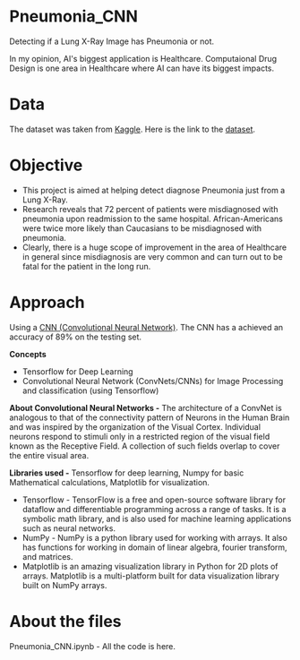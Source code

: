# Pneumonia_CNN
Detecting if a Lung X-Ray Image has Pneumonia or not. 

In my opinion, AI's biggest application is Healthcare. Computaional Drug Design is one area in Healthcare where AI can have its biggest impacts. 

# Data
The dataset was taken from [Kaggle](kaggle.com). Here is the link to the [dataset](https://www.kaggle.com/paultimothymooney/chest-xray-pneumonia). 

# Objective
- This project is aimed at helping detect diagnose Pneumonia just from a Lung X-Ray. 
- Research reveals that 72 percent of patients were misdiagnosed with pneumonia upon readmission to the same hospital. African-Americans were twice more likely than  Caucasians to be misdiagnosed with pneumonia. 
- Clearly, there is a huge scope of improvement in the area of Healthcare in general since misdiagnosis are very common and can turn out to be fatal for the patient in the long run.


# Approach
Using a [CNN (Convolutional Neural Network)](https://www.youtube.com/watch?v=x_VrgWTKkiM). The CNN has a achieved an accuracy of 89% on the testing set. 

**Concepts**
- Tensorflow for Deep Learning 
- Convolutional Neural Network (ConvNets/CNNs) for Image Processing and classification (using Tensorflow)

**About Convolutional Neural Networks -** The architecture of a ConvNet is analogous to that of the connectivity pattern of Neurons in the Human Brain and was inspired by the organization of the Visual Cortex. Individual neurons respond to stimuli only in a restricted region of the visual field known as the Receptive Field. A collection of such fields overlap to cover the entire visual area.

**Libraries used -** Tensorflow for deep learning, Numpy for basic Mathematical calculations, Matplotlib for visualization. 
- Tensorflow - TensorFlow is a free and open-source software library for dataflow and differentiable programming across a range of tasks. It is a symbolic math library, and is also used for machine learning applications such as neural networks.
- NumPy - NumPy is a python library used for working with arrays. It also has functions for working in domain of linear algebra, fourier transform, and matrices.
- Matplotlib is an amazing visualization library in Python for 2D plots of arrays. Matplotlib is a multi-platform built for data visualization library built on NumPy arrays.

# About the files
Pneumonia_CNN.ipynb - All the code is here. 
